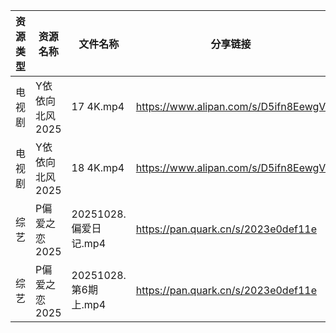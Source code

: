 | 资源类型 | 资源名称       | 文件名称              | 分享链接                                 | 更新时间                |
| ---- | ---------- | ----------------- | ------------------------------------ | ------------------- |
| 电视剧  | Y依依向北风2025 | 17 4K.mp4         | https://www.alipan.com/s/D5ifn8EewgV | 2025-10-28 12:04:12 |
| 电视剧  | Y依依向北风2025 | 18 4K.mp4         | https://www.alipan.com/s/D5ifn8EewgV | 2025-10-28 12:04:12 |
| 综艺   | P偏爱之恋2025  | 20251028.偏爱日记.mp4 | https://pan.quark.cn/s/2023e0def11e  | 2025-10-28 10:29:22 |
| 综艺   | P偏爱之恋2025  | 20251028.第6期上.mp4 | https://pan.quark.cn/s/2023e0def11e  | 2025-10-28 10:29:26 |
